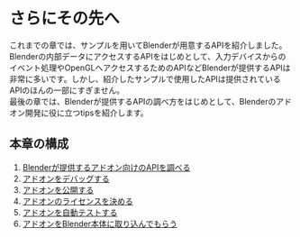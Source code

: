 <div id="ch_title_img_4"></div>

<div id="ch_title_text"></div>

# さらにその先へ

<div id="ch_body"></div>

これまでの章では、サンプルを用いてBlenderが用意するAPIを紹介しました。  
Blenderの内部データにアクセスするAPIをはじめとして、入力デバイスからのイベント処理やOpenGLへアクセスするためのAPIなどBlenderが提供するAPIは非常に多いです。しかし、紹介したサンプルで使用したAPIは提供されているAPIのほんの一部にすぎません。  
最後の章では、Blenderが提供するAPIの調べ方をはじめとして、Blenderのアドオン開発に役に立つtipsを紹介します。

<div id="space_chapter_4"></div>

<div id="ch_toc_title"></div>

## 本章の構成

<div id="ch_toc"></div>

1. [Blenderが提供するアドオン向けのAPIを調べる](01_Research_official_Blender_API_for_Add-on.md)
2. [アドオンをデバッグする](02_Debug_Add-on.md)
3. [アドオンを公開する](03_Publish_your_Add-on.md)
4. [アドオンのライセンスを決める](04_Determine_License_of_Add-on.md)
5. [アドオンを自動テストする](05_Test_Add-on_Automatically.md)
6. [アドオンをBlender本体に取り込んでもらう](04_Commit_your_Add-on_to_Blender.md)
